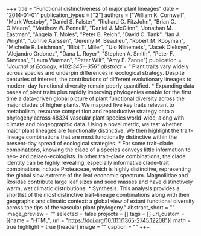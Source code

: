 +++
title = "Functional distinctiveness of major plant lineages"
date = "2014-01-01"
publication_types = ["2"]
authors = ["William K. Cornwell", "Mark Westoby", "Daniel S. Falster", "Richard G. FitzJohn", "Brian C. O'Meara", "Matthew W. Pennell", "Daniel J. McGlinn", "Jonathan M. Eastman", "Angela T. Moles", "Peter B. Reich", "David C. Tank", "Ian J. Wright", "Lonnie Aarssen", "Jeremy M. Beaulieu", "Robert M. Kooyman", "Michelle R. Leishman", "Eliot T. Miller", "Ulo Niinemets", "Jacek Oleksyn", "Alejandro Ordonez", "Dana L. Royer", "Stephen A. Smith", "Peter F. Stevens", "Laura Warman", "Peter Wilf", "Amy E. Zanne"]
publication = "_Journal of Ecology_, *102:*345--356"
abstract = "* Plant traits vary widely across species and underpin differences in ecological strategy. Despite centuries of interest, the contributions of different evolutionary lineages to modern-day functional diversity remain poorly quantified. * Expanding data bases of plant traits plus rapidly improving phylogenies enable for the first time a data-driven global picture of plant functional diversity across the major clades of higher plants. We mapped five key traits relevant to metabolism, resource competition and reproductive strategy onto a phylogeny across 48324 vascular plant species world-wide, along with climate and biogeographic data. Using a novel metric, we test whether major plant lineages are functionally distinctive. We then highlight the trait–lineage combinations that are most functionally distinctive within the present-day spread of ecological strategies. * For some trait–clade combinations, knowing the clade of a species conveys little information to neo- and palaeo-ecologists. In other trait–clade combinations, the clade identity can be highly revealing, especially informative clade–trait combinations include Proteaceae, which is highly distinctive, representing the global slow extreme of the leaf economic spectrum. Magnoliidae and Rosidae contribute large leaf sizes and seed masses and have distinctively warm, wet climatic distributions. * Synthesis. This analysis provides a shortlist of the most distinctive trait–lineage combinations along with their geographic and climatic context: a global view of extant functional diversity across the tips of the vascular plant phylogeny."
abstract_short = ""
image_preview = ""
selected = false
projects = []
tags = []
url_custom = [{name = "HTML", url = "https://doi.org/10.1111/1365-2745.12208"}]
math = true
highlight = true
[header]
image = ""
caption = ""
+++
